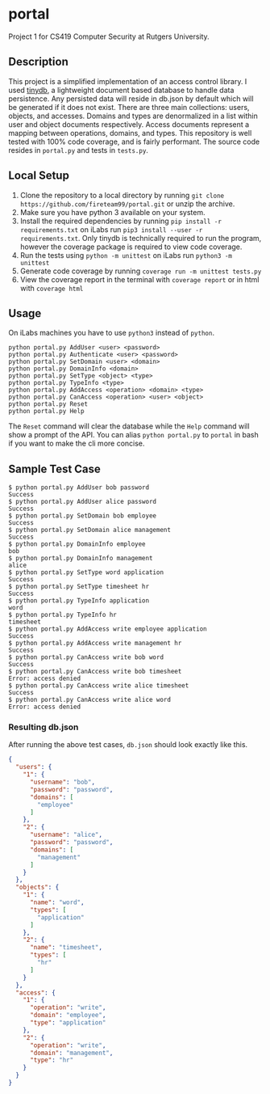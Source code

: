 # portal
Project 1 for CS419 Computer Security at Rutgers University.

## Description
This project is a simplified implementation of an access control library. I used [tinydb](https://tinydb.readthedocs.io/en/latest/), a lightweight document based database to handle data persistence. Any persisted data will reside in db.json by default which will be generated if it does not exist. There are three main collections: users, objects, and accesses. Domains and types are denormalized in a list within user and object documents respectively. Access documents represent a mapping between operations, domains, and types. This repository is well tested with 100% code coverage, and is fairly performant. The source code resides in `portal.py` and tests in `tests.py`.

## Local Setup
1. Clone the repository to a local directory by running `git clone https://github.com/fireteam99/portal.git` or unzip the archive.
2. Make sure you have python 3 available on your system.
3. Install the required dependencies by running `pip install -r requirements.txt` on iLabs run `pip3 install --user -r requirements.txt`. Only tinydb is technically required to run the program, however the coverage package is required to view code coverage.
4. Run the tests using `python -m unittest` on iLabs run `python3 -m unittest`
5. Generate code coverage by running `coverage run -m unittest tests.py`
6. View the coverage report in the terminal with `coverage report` or in html with `coverage html`

## Usage
On iLabs machines you have to use `python3` instead of `python`.
```shell script
python portal.py AddUser <user> <password>
python portal.py Authenticate <user> <password>
python portal.py SetDomain <user> <domain>
python portal.py DomainInfo <domain>
python portal.py SetType <object> <type>
python portal.py TypeInfo <type>
python portal.py AddAccess <operation> <domain> <type>
python portal.py CanAccess <operation> <user> <object>
python portal.py Reset
python portal.py Help
```
The `Reset` command will clear the database while the `Help` command will show a prompt of the API.
You can alias `python portal.py` to `portal` in bash if you want to make the cli more concise.

## Sample Test Case
```shell script
$ python portal.py AddUser bob password
Success
$ python portal.py AddUser alice password
Success
$ python portal.py SetDomain bob employee
Success
$ python portal.py SetDomain alice management
Success        
$ python portal.py DomainInfo employee
bob
$ python portal.py DomainInfo management
alice
$ python portal.py SetType word application
Success
$ python portal.py SetType timesheet hr
Success
$ python portal.py TypeInfo application
word
$ python portal.py TypeInfo hr
timesheet
$ python portal.py AddAccess write employee application
Success
$ python portal.py AddAccess write management hr
Success
$ python portal.py CanAccess write bob word
Success
$ python portal.py CanAccess write bob timesheet
Error: access denied
$ python portal.py CanAccess write alice timesheet
Success
$ python portal.py CanAccess write alice word
Error: access denied
```
### Resulting db.json
After running the above test cases, `db.json` should look exactly like this.
```json
{
  "users": {
    "1": {
      "username": "bob",
      "password": "password",
      "domains": [
        "employee"
      ]
    },
    "2": {
      "username": "alice",
      "password": "password",
      "domains": [
        "management"
      ]
    }
  },
  "objects": {
    "1": {
      "name": "word",
      "types": [
        "application"
      ]
    },
    "2": {
      "name": "timesheet",
      "types": [
        "hr"
      ]
    }
  },
  "access": {
    "1": {
      "operation": "write",
      "domain": "employee",
      "type": "application"
    },
    "2": {
      "operation": "write",
      "domain": "management",
      "type": "hr"
    }
  }
}
```
